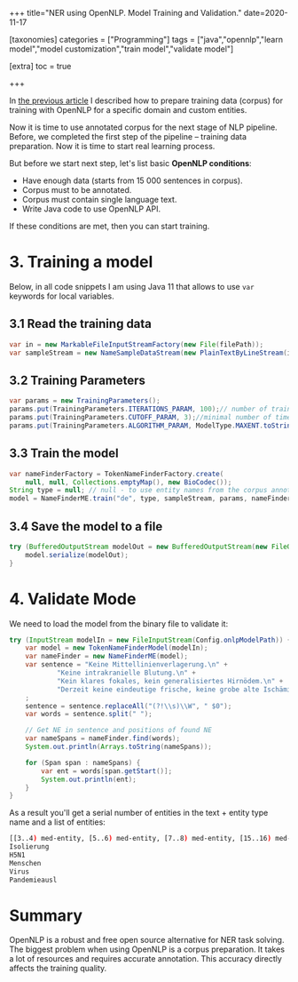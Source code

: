 +++
title="NER using OpenNLP. Model Training and Validation."
date=2020-11-17

[taxonomies]
categories = ["Programming"]
tags = ["java","opennlp","learn model","model customization","train model","validate model"]

[extra]
toc = true

+++

In [the previous article](https://nnovakova.github.io/opennlp-ner-annotaton/) I described how to prepare training data (corpus) for training with OpenNLP for a specific domain and custom entities. 
<!-- more -->

Now it is time to use annotated corpus for the next stage of NLP pipeline.
Before, we completed the first step of the pipeline – training data preparation. Now it is time to start real learning process.

But before we start next step, let's list basic __OpenNLP conditions__:

- Have enough data  (starts from 15 000 sentences in corpus).
- Corpus must to be annotated.
- Corpus must contain single language text.
- Write Java code to use OpenNLP API. 

If these conditions are met, then you can start training.

# 3. Training a model

Below, in all code snippets I am using Java 11 that allows to use `var` keywords for local variables.

## 3.1 Read the training data

```java
var in = new MarkableFileInputStreamFactory(new File(filePath));
var sampleStream = new NameSampleDataStream(new PlainTextByLineStream(in, StandardCharsets.UTF_8));
```

## 3.2 Training Parameters

```java
var params = new TrainingParameters();
params.put(TrainingParameters.ITERATIONS_PARAM, 100);// number of training iterations
params.put(TrainingParameters.CUTOFF_PARAM, 3);//minimal number of times a feature must be seen
params.put(TrainingParameters.ALGORITHM_PARAM, ModelType.MAXENT.toString());
```

## 3.3 Train the model

```java
var nameFinderFactory = TokenNameFinderFactory.create(
    null, null, Collections.emptyMap(), new BioCodec());
String type = null; // null - to use entity names from the corpus annotations
model = NameFinderME.train("de", type, sampleStream, params, nameFinderFactory);
```

## 3.4 Save the model to a file

```java
try (BufferedOutputStream modelOut = new BufferedOutputStream(new FileOutputStream(onlpModelPath))) {
    model.serialize(modelOut);
}
```

# 4. Validate Mode

We need to load the model from the binary file to validate it:

```java
try (InputStream modelIn = new FileInputStream(Config.onlpModelPath)) {
    var model = new TokenNameFinderModel(modelIn);
    var nameFinder = new NameFinderME(model);
    var sentence = "Keine Mittellinienverlagerung.\n" +
            "Keine intrakranielle Blutung.\n" +
            "Kein klares fokales, kein generalisiertes Hirnödem.\n" +
            "Derzeit keine eindeutige frische, keine grobe alte Ischämie.";
    ;
    sentence = sentence.replaceAll("(?!\\s)\\W", " $0");
    var words = sentence.split(" ");

    // Get NE in sentence and positions of found NE
    var nameSpans = nameFinder.find(words);
    System.out.println(Arrays.toString(nameSpans));

    for (Span span : nameSpans) {
        var ent = words[span.getStart()];
        System.out.println(ent);
    }
}
```

As a result you'll get a serial number of entities in the text + entity type name and a list of entities:

```bash
[[3..4) med-entity, [5..6) med-entity, [7..8) med-entity, [15..16) med-entity, [21..23) med-entity]
Isolierung
H5N1
Menschen
Virus
Pandemieausl
```

# Summary

OpenNLP is a robust and free open source alternative for NER task solving. 
The biggest problem when using OpenNLP is a corpus preparation. It takes a lot of resources and requires accurate annotation. This accuracy directly affects the training quality.

